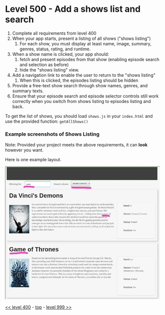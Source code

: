 # Level 500 - Add a shows list and search

1. Complete all requirements from level 400
1. When your app starts, present a listing of all shows ("shows listing")
   1. For each show, you must display at least name, image, summary, genres, status, rating, and runtime.
1. When a show name is clicked, your app should:
   1. fetch and present episodes from that show (enabling episode search and selection as before)
   1. hide the "shows listing" view.
1. Add a navigation link to enable the user to return to the "shows listing"
   1. When this is clicked, the episodes listing should be hidden
1. Provide a free-text show search through show names, genres, and summary texts.
1. Ensure that your episode search and episode selector controls still work correctly when you switch from shows listing to episodes listing and back.

To get the list of shows, you should load `shows.js` in your `index.html` and use the provided function: `getAllShows()`

### Example screenshots of Shows Listing

Note: Provided your project meets the above requirements, it can **look** however you want.

Here is one example layout.

![Example screenshot with Shows Listing and search](./example-screenshots/example-shows-list-with-search.jpg)

[<< level 400](./level-400.md) - [top](./readme.md) - [level 999 >>](./level-999.md)
